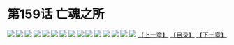 # 第159话 亡魂之所
![](https://s1.baozimh.com/scomic/sanyanxiaotianlu-samanhua/0/158-kcdw/1.jpg)
![](https://s1.baozimh.com/scomic/sanyanxiaotianlu-samanhua/0/158-kcdw/2.jpg)
![](https://s1.baozimh.com/scomic/sanyanxiaotianlu-samanhua/0/158-kcdw/3.jpg)
![](https://s1.baozimh.com/scomic/sanyanxiaotianlu-samanhua/0/158-kcdw/4.jpg)
![](https://s1.baozimh.com/scomic/sanyanxiaotianlu-samanhua/0/158-kcdw/5.jpg)
![](https://s1.baozimh.com/scomic/sanyanxiaotianlu-samanhua/0/158-kcdw/6.jpg)
![](https://s1.baozimh.com/scomic/sanyanxiaotianlu-samanhua/0/158-kcdw/7.jpg)
![](https://s1.baozimh.com/scomic/sanyanxiaotianlu-samanhua/0/158-kcdw/8.jpg)
![](https://s1.baozimh.com/scomic/sanyanxiaotianlu-samanhua/0/158-kcdw/9.jpg)
![](https://s1.baozimh.com/scomic/sanyanxiaotianlu-samanhua/0/158-kcdw/10.jpg)
![](https://s1.baozimh.com/scomic/sanyanxiaotianlu-samanhua/0/158-kcdw/11.jpg)
![](https://s1.baozimh.com/scomic/sanyanxiaotianlu-samanhua/0/158-kcdw/12.jpg)
![](https://s1.baozimh.com/scomic/sanyanxiaotianlu-samanhua/0/158-kcdw/13.jpg)
![](https://s1.baozimh.com/scomic/sanyanxiaotianlu-samanhua/0/158-kcdw/14.jpg)
![](https://s1.baozimh.com/scomic/sanyanxiaotianlu-samanhua/0/158-kcdw/15.jpg)
[【上一章】](./158.md)
[【目录】](./README.md)
[【下一章】](./160.md)
